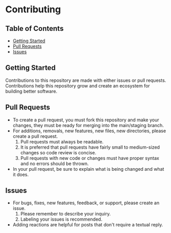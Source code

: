 # Contributing

## Table of Contents
- [Getting Started](#getting-started)
- [Pull Requests](#pull-requests)
- [Issues](#issues)

## Getting Started
Contributions to this repository are made with either issues or pull requests. Contributions help this repository grow and create an ecosystem for building better software.

## Pull Requests
- To create a pull request, you must fork this repository and make your changes, they must be ready for merging into the main/staging branch.
- For additions, removals, new features, new files, new directories, please create a pull request.
    1. Pull requests must always be readable.
    2. It is preferred that pull requests have fairly small to medium-sized changes so code review is concise.
    3. Pull requests with new code or changes must have proper syntax and no errors should be thrown.
- In your pull request, be sure to explain what is being changed and what it does.

## Issues
- For bugs, fixes, new features, feedback, or support, please create an issue.
    1. Please remember to describe your inquiry.
    2. Labeling your issues is recommended.
- Adding reactions are helpful for posts that don't require a textual reply.